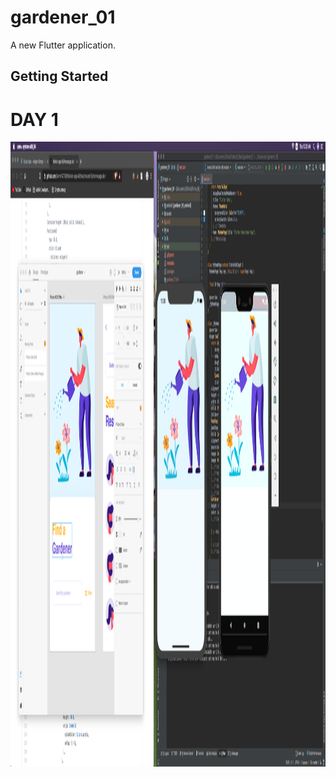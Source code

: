 # gardener_01

A new Flutter application.

## Getting Started


  # DAY 1
  <img src="process/day1.png" width="1000" height="1000"> 

